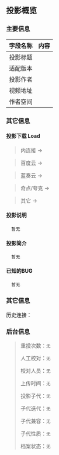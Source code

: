 ## 投影概览
### 主要信息
| 字段名称   | 内容           |
| ---------- | -------------- |
| 投影标题   |               | 
| 适配版本   |               | 
| 投影作者   |               | 
| 视频地址   |               | 
| 作者空间   |               | 

### 其它信息

#### 投影下载 Load
> 内连接 → []()

> 百度云 → []()

> 蓝奏云 → []()

> 奇点/夸克 → []()

> 其它 → []() 

#### 投影说明
      暂无

#### 投影简介
      暂无

#### 已知的BUG
      暂无

### 其它信息
历史连接：[]()

### 后台信息

> 重投次数：`无`
> 
> 人工校对：`无`
> 
> 校对人员：`无`
> 
> 上传时间：`无`
> 
> 投影子代：`无`
> 
> 子代迭代：`无`
> 
> 子代兼容：`无`
> 
> 子代性质：`无`
> 
> 档案状态：`无`
